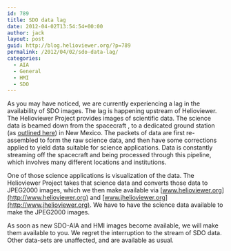 ```yaml
---
id: 789
title: SDO data lag
date: 2012-04-02T13:54:54+00:00
author: jack
layout: post
guid: http://blog.helioviewer.org/?p=789
permalink: /2012/04/02/sdo-data-lag/
categories:
  - AIA
  - General
  - HMI
  - SDO
---
```

As you may have noticed, we are currently experiencing a lag in the availability of SDO images. The lag is happening upstream of Helioviewer. The Helioviewer Project provides images of scientific data. The science data is beamed down from the spacecraft , to a dedicated ground station (as [outlined here](https://helioviewer-project.github.io/2012/03/29/where-is-the-solar-dynamics-observatory-right-now/)) in New Mexico. The packets of data are first re-assembled to form the raw science data, and then have some corrections applied to yield data suitable for science applications. Data is constantly streaming off the spacecraft and being processed through this pipeline, which involves many different locations and institutions.

One of those science applications is visualization of the data. The Helioviewer Project takes that science data and converts those data to JPEG2000 images, which we then make available via [www.helioviewer.org](http://www.helioviewer.org) and [www.jhelioviewer.org](http://www.jhelioviewer.org). We have to have the science data available to make the JPEG2000 images.

As soon as new SDO-AIA and HMI images become available, we will make them available to you. We regret the interruption to the stream of SDO data. Other data-sets are unaffected, and are available as usual.


